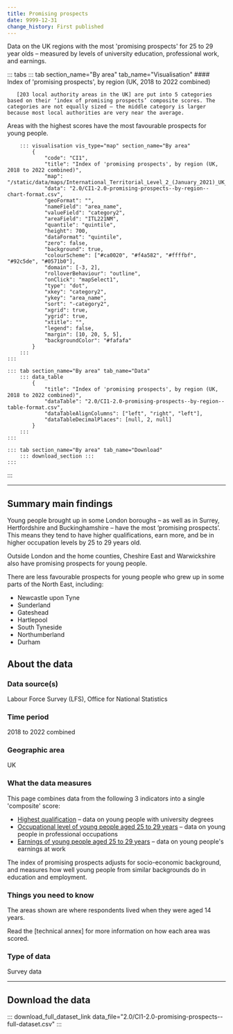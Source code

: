 ```yaml
---
title: Promising prospects
date: 9999-12-31
change_history: First published
---
```


Data on the UK regions with the most 'promising prospects' for 25 to 29 year olds – measured by levels of university education, professional work, and earnings.

::: tabs
    ::: tab section_name="By area" tab_name="Visualisation"
        #### Index of 'promising prospects', by region (UK, 2018 to 2022 combined)

       [203 local authority areas in the UK] are put into 5 categories based on their ‘index of promising prospects’ composite scores. The categories are not equally sized – the middle category is larger because most local authorities are very near the average.

Areas with the highest scores have the most favourable prospects for young people.


        ::: visualisation vis_type="map" section_name="By area"
            {
                "code": "CI1",
                "title": "Index of 'promising prospects', by region (UK, 2018 to 2022 combined)",
                "map": "/static/data/maps/International_Territorial_Level_2_(January_2021)_UK_BUC.json",
                "data": "2.0/CI1-2.0-promising-prospects--by-region--chart-format.csv",
                "geoFormat": "",
                "nameField": "area_name",
                "valueField": "category2",
                "areaField": "ITL221NM",
                "quantile": "quintile",
                "height": 700,
                "dataFormat": "quintile",
                "zero": false,
                "background": true,
                "colourScheme": ["#ca0020", "#f4a582", "#ffffbf", "#92c5de", "#0571b0"],
                "domain": [-3, 2],
                "rolloverBehaviour": "outline",
                "onClick": "mapSelect1",
                "type": "dot",
                "xkey": "category2",
                "ykey": "area_name",
                "sort": "-category2",
                "xgrid": true,
                "ygrid": true,
                "xtitle": "",
                "legend": false,
                "margin": [10, 20, 5, 5],
                "backgroundColor": "#fafafa"
            }
        :::
    :::

    ::: tab section_name="By area" tab_name="Data"
        ::: data_table
            {
                "title": "Index of 'promising prospects', by region (UK, 2018 to 2022 combined)",
                "dataTable": "2.0/CI1-2.0-promising-prospects--by-region--table-format.csv",
                "dataTableAlignColumns": ["left", "right", "left"],
                "dataTableDecimalPlaces": [null, 2, null]
            }
        :::
    :::

    ::: tab section_name="By area" tab_name="Download"
        ::: download_section :::
    :::
:::

---

## Summary main findings
Young people brought up in some London boroughs – as well as in Surrey, Hertfordshire and Buckinghamshire – have the most ‘promising prospects’. This means they tend to have higher qualifications, earn more, and be in higher occupation levels by 25 to 29 years old.

Outside London and the home counties, Cheshire East and Warwickshire also have promising prospects for young people.

There are less favourable prospects for young people who grew up in some parts of the North East, including:

* Newcastle upon Tyne
* Sunderland
* Gateshead
* Hartlepool
* South Tyneside
* Northumberland
* Durham

## About the data

### Data source(s)

Labour Force Survey (LFS), Office for National Statistics

### Time period

2018 to 2022 combined

### Geographic area

UK

### What the data measures
This page combines data from the following 3 indicators into a single 'composite' score:

* [Highest qualification](/intermediate_outcomes/routes_into_work_(16_to_29_years)/highest_qualification) – data on young people with university degrees
* [Occupational level of young people aged 25 to 29 years](/intermediate_outcomes/work_in_early_adulthood_(25_to_29_years)/occupational_level_of_young_people_aged_25_to_29_years) – data on young people in professional occupations
* [Earnings of young people aged 25 to 29 years](/intermediate_outcomes/work_in_early_adulthood_(25_to_29_years)/earnings_of_young_people_aged_25_to_29_years) – data on young people's earnings at work

The index of promising prospects adjusts for socio-economic background, and measures how well young people from similar backgrounds do in education and employment.

### Things you need to know
The areas shown are where respondents lived when they were aged 14 years.

Read the [technical annex] for more information on how each area was scored.

### Type of data
Survey data

---

## Download the data

::: download_full_dataset_link data_file="2.0/CI1-2.0-promising-prospects--full-dataset.csv" :::
